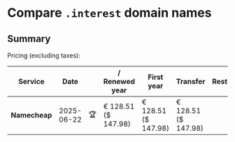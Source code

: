 # Compare `.interest` domain names

## Summary

Pricing (excluding taxes):

| Service | Date |  | / Renewed year | First year | Transfer | Restoration |
|--|--|--|--|--|--|--|
| **Namecheap** | 2025-06-22 | 🏆 | € 128.51<br>($ 147.98) | € 128.51<br>($ 147.98) | € 128.51<br>($ 147.98) |  |
